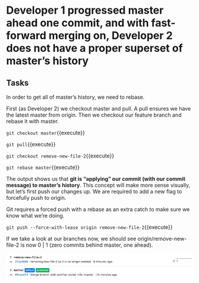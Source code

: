 # Developer 1 progressed master ahead one commit, and with fast-forward merging on, Developer 2 does not have a proper superset of master’s history

## Tasks

In order to get all of master’s history, we need to rebase.  

First (as Developer 2) we checkout master and pull. A pull ensures we have the latest master from origin. Then we checkout our feature branch and rebase it with master.

`git checkout master`{{execute}}  

`git pull`{{execute}}  

`git checkout remove-new-file-2`{{execute}}  

`git rebase master`{{execute}}  

 The output shows us that **git is “applying” our commit (with our commit message) to master’s history**. This concept will make more sense visually, but let’s first push our changes up. We are required to add a new flag to forcefully push to origin.  

Git requires a forced push with a rebase as an extra catch to make sure we know what we’re doing.

`git push --force-with-lease origin remove-new-file-2`{{execute}}  

If we take a look at our branches now, we should see origin/remove-new-file-2 is now 0 | 1 (zero commits behind master, one ahead).  

![Chose branch](./assets/mergerequest_7.png)  
